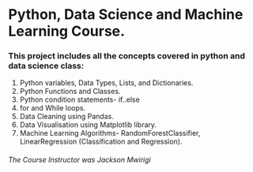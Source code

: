  
# Python, Data Science and Machine Learning Course.
### This project includes all the concepts covered in python and data science class: 
1. Python variables, Data Types, Lists, and Dictionaries.
2. Python Functions and Classes.
3. Python condition statements- if..else
4. for and While loops.
5. Data Cleaning using Pandas.
6. Data Visualisation using Matplotlib library.
7. Machine Learning Algorithms- RandomForestClassifier, LinearRegression (Classification and Regression).

###### *The Course Instructor was Jackson Mwirigi*
